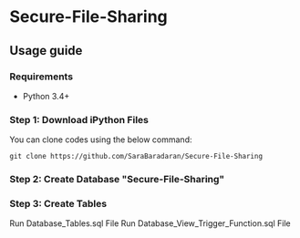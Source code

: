 # Secure-File-Sharing

## Usage guide

### Requirements
* Python 3.4+

### Step 1: Download iPython Files
You can clone codes using the below command:
```
git clone https://github.com/SaraBaradaran/Secure-File-Sharing
```

### Step 2: Create Database "Secure-File-Sharing"

### Step 3: Create Tables
Run Database_Tables.sql File
Run Database_View_Trigger_Function.sql File


